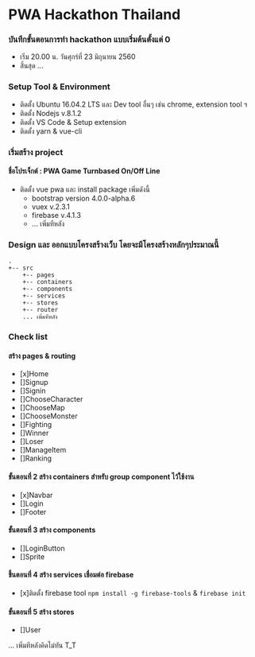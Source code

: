 # PWA Hackathon Thailand

### บันทึกขั้นตอนการทำ hackathon แบบเริ่มต้นตั้งแต่ 0
- เริ่ม 20.00 น. วันศุกร์ที่ 23 มิถุนายน 2560
- สิ้นสุด ...

### Setup Tool & Environment
- ติดตั้ง Ubuntu 16.04.2 LTS และ Dev tool อื่นๆ เช่น chrome, extension tool ฯ
- ติดตั้ง Nodejs v.8.1.2
- ติดตั้ง VS Code & Setup extension 
- ติดตั้ง yarn & vue-cli

### เริ่มสร้าง project
#### ชื่อโปรเจ็กต์ : PWA Game Turnbased On/Off Line
- ติดตั้ง vue pwa และ install package เพิ่มดังนี้
  - bootstrap version 4.0.0-alpha.6
  - vuex v.2.3.1
  - firebase v.4.1.3
  - ... เพิ่มทีหลัง

### Design และ ออกแบบโครงสร้างเว็บ โดยจะมีโครงสร้างหลักๆประมาณนี้
```
.
+-- src
    +-- pages
    +-- containers
    +-- components
    +-- services
    +-- stores
    +-- router
    ... เพิ่มทีหลัง
```

### Check list
#### สร้าง pages & routing
- [x]Home
- []Signup
- []Signin
- []ChooseCharacter
- []ChooseMap
- []ChooseMonster
- []Fighting
- []Winner
- []Loser
- []ManageItem
- []Ranking

#### ขั้นตอนที่ 2 สร้าง containers สำหรับ group component ไว้ใช้งาน
- [x]Navbar
- []Login
- []Footer

#### ขั้นตอนที่ 3 สร้าง components
- []LoginButton
- []Sprite

#### ขึ้นตอนที่ 4 สร้าง services เชื่อมต่อ firebase
- [x]ติดตั้ง firebase tool `npm install -g firebase-tools` & `firebase init`

#### ขั้นตอนที่ 5 สร้าง stores
- []User

... เพิ่มทีหลังคิดไม่ทัน T_T